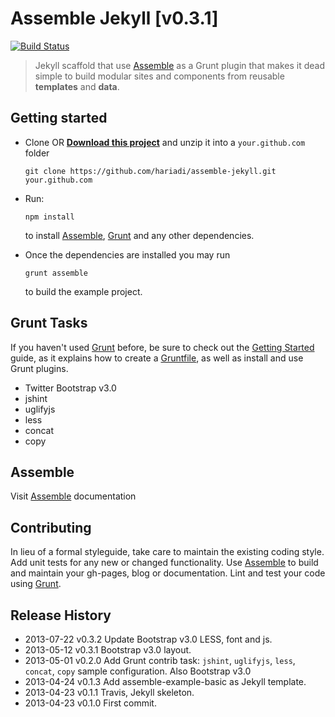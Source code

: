 # Assemble Jekyll [v0.3.1]
[![Build Status](https://travis-ci.org/hariadi/assemble-jekyll.png)](https://travis-ci.org/hariadi/assemble-jekyll)

> Jekyll scaffold that use [Assemble][assemble] as a Grunt plugin that makes it dead simple to build modular sites and components from reusable **templates** and **data**.


## Getting started
* Clone OR **[Download this project][download]** and unzip it into a `your.github.com` folder

  ```
  git clone https://github.com/hariadi/assemble-jekyll.git your.github.com
  ```

* Run:

  ```
  npm install
  ```

  to install [Assemble][assemble], [Grunt](http://gruntjs.com/) and any other dependencies.
* Once the dependencies are installed you may run

  ```
  grunt assemble
  ```

  to build the example project.



## Grunt Tasks
If you haven't used [Grunt](http://gruntjs.com/) before, be sure to check out the [Getting Started](http://gruntjs.com/getting-started) guide, as it explains how to create a [Gruntfile][gruntfile], as well as install and use Grunt plugins.

  - Twitter Bootstrap v3.0
  - jshint
  - uglifyjs
  - less
  - concat
  - copy



## Assemble
Visit [Assemble][assemble-docs] documentation



## Contributing
In lieu of a formal styleguide, take care to maintain the existing coding style. Add unit tests for any new or changed functionality. Use [Assemble][assemble] to build and maintain your gh-pages, blog or documentation. Lint and test your code using [Grunt](http://gruntjs.com/).


## Release History
* 2013-07-22    v0.3.2    Update Bootstrap v3.0 LESS, font and js.
* 2013-05-12    v0.3.1    Bootstrap v3.0 layout.
* 2013-05-01    v0.2.0    Add Grunt contrib task: `jshint`, `uglifyjs`, `less`, `concat`, `copy` sample configuration. Also Bootstrap v3.0
* 2013-04-24    v0.1.3    Add assemble-example-basic as Jekyll template.
* 2013-04-23    v0.1.1    Travis, Jekyll skeleton.
* 2013-04-23    v0.1.0    First commit.

[download]: https://github.com/hariadi/assemble-jekyll/archive/master.zip
[assemble]: https://assemble.io
[assemble-docs]: https://assemble.io/docs
[assemble-examples]: https://github.com/assemble/assemble-examples
[assemble-jekyll]: https://github.com/hariadi/assemble-jekyll
[gruntfile]: http://gruntjs.com/sample-gruntfile
